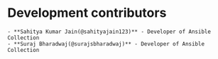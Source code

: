 # Development contributors

    - **Sahitya Kumar Jain(@sahityajain123)** - Developer of Ansible Collection
    - **Suraj Bharadwaj(@surajsbharadwaj)** - Developer of Ansible Collection
